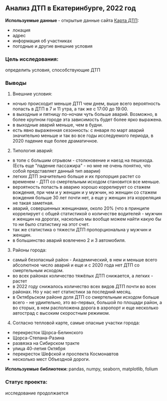 ## Анализ ДТП в Екатеринбурге, 2022 год

<b> Используемые данные </b> - открытые данные сайта [Карта ДТП](https://dtp-stat.ru/opendata): 
- локация
- адрес
- информация об участниках
- погодные и другие внешние условия

### Цель исследования: 
определить условия, способствующие ДТП

### Выводы
1. Внешние условия:
- ночью происходит меньше ДТП чем днем, выше всего вероятность попасть в ДТП в 7 и 11 утра, а так же с 17:00 до 19:00.
- в выходные и пятницу по-ночам чуть больше аварий. Возможно, в более крупном городе эта зависимость будет более ярко выражена.
- в выходные аварий меньше, чем в будни.
- есть явно выраженная сезонность: с января по март аварий значительно меньше и так во все годы исследуемого периода, в 2020 падение еще более драматичное.
2. Типология аварий:
- в топе с большим отрывом - столкновение и наезд на пешехода. (Есть еще "падение пассажира" - но мне не очень понятно, что собой представляет данный тип аварии)
- легких ДТП значительно больше и их пропорция растет со временем - ДТП со смертельным исходом становится все меньше.
- вероятность попасть в аварию хорошо коррелирует со стажем вождения, при чем и у женщин и у мужчин, но женщин со стажем вождения больше 30 лет почти нет, а еще у женщин эта корреляция не такая заметная.
- аварий, совершенных женщинами, около 20% (что в принципе коррелирует с общей статистикой о количестве водителей - мужчин и женщин на дорогах, насколько мы вообще можем найти какую бы то ни было статистику на этот счет. 
- так же статистика о тяжести ДТП пропорциональна у мужчин и женщин.
- в большинство аварий вовлечено 2 и 3 автомобиля.
3. Районы города:
- самый безопасный район - Академический, в нем и меньше всего абсолютное число аварий и еще и с 2020 года нет ДТП со смертельным исходом.
- во всех районах количество тяжёлых ДТП снижается, а легких - растет
- в 2022 году снижалось количество всех видов ДТП почти во всех районах. Но у нас нет статистики за последний месяц.
- в Октябрьском районе доля ДТП со смертельным исходом больше всего - не удиительно, это во-первых, большой по площади район, а во сторых, в нем расположена дорога в аэропорт и еще несколько автострад с высоким скоростным режимом.
4. Согласно тепловой карте, самые опасные участки города:
- перекресток Щорса-Белинского
- Щорса-Степана-Разина
- развязка на Сибирском тракте
- улица 40-летия Октября
- перекресток Шефской и проспекта Космонавтов
- несколько мест Объездной дороги.

<b> Используемые библиотеки: </b> pandas, numpy, seaborn, matplotlib, folium

### Статус проекта:
исследование продолжается
